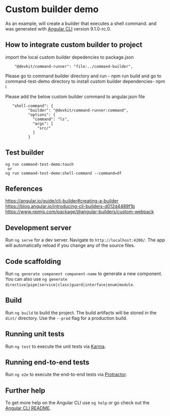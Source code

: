 # Custom builder demo

As an example, will create a builder that executes a shell command. and was generated with [Angular CLI](https://github.com/angular/angular-cli) version 9.1.0-rc.0.

## How to integrate custom builder to project 

import the local custom builder depedencies to package.json 

```
    "@devkit/command-runner": "file:../command-builder",
```

Please go to command builder directory and run - npm run build and go to command-test-demo directory to install custom builder dependencies- npm i 

Please add the below custom builder command to angular.json file 

```
   "shell-command": {
          "builder": "@devkit/command-runner:command",
          "options": {
            "command": "ls",
            "args": [
              "src/"
            ]
          }
```
## Test builder 
 ```
 ng run command-test-demo:touch 
  or
 ng run command-test-demo:shell-command --command=df
  ```
 ## References 
 https://angular.io/guide/cli-builder#creating-a-builder
 https://blog.angular.io/introducing-cli-builders-d012d4489f1b
 https://www.npmjs.com/package/@angular-builders/custom-webpack

## Development server

Run `ng serve` for a dev server. Navigate to `http://localhost:4200/`. The app will automatically reload if you change any of the source files.

## Code scaffolding

Run `ng generate component component-name` to generate a new component. You can also use `ng generate directive|pipe|service|class|guard|interface|enum|module`.


## Build

Run `ng build` to build the project. The build artifacts will be stored in the `dist/` directory. Use the `--prod` flag for a production build.

## Running unit tests

Run `ng test` to execute the unit tests via [Karma](https://karma-runner.github.io).

## Running end-to-end tests

Run `ng e2e` to execute the end-to-end tests via [Protractor](http://www.protractortest.org/).

## Further help

To get more help on the Angular CLI use `ng help` or go check out the [Angular CLI README](https://github.com/angular/angular-cli/blob/master/README.md).
